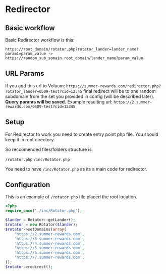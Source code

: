 # Redirector

## Basic workflow

Basic Redirector workflow is this:

`https://root_domain/rotator.php?rotator_lander=lander_name?param1=param_value -> https://random_sub_somain.root_domain/lander_name?param_value`

## URL Params

If you add this url to Voluum:
`https://summer-rewards.com/redirector.php?rotator_lander=0509-test?cid=12345`
final redirect will be to one random subdomain from the set you provided in config (will be described later). 
**Query params will be saved.**
Example resulting url:
`https://2.summer-rewards.com/0509-test?cid=12345`

## Setup

For Redirector to work you need to create entry point php file. You should keep it in root directory.

So reccomended files/folders structure is:

`/rotator.php`
`/inc/Rotator.php`

You need to have `/inc/Rotator.php` as its a main code for redirector.

## Configuration

This is an example of `/rotator.php` file placed the root location.

```php
<?php
require_once('./inc/Rotator.php');

$lander = Rotator::getLander();
$rotator = new Rotator($lander);
$rotator->setDomains(array(
    'https://2.summer-rewards.com',
    'https://3.summer-rewards.com',
    'https://4.summer-rewards.com',
    'https://5.summer-rewards.com',
    'https://6.summer-rewards.com',
    'https://7.summer-rewards.com',
));
$rotator->redirect();
```


